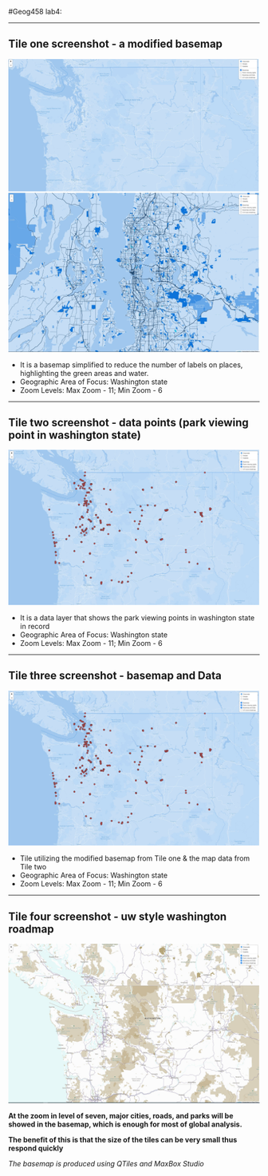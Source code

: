 #Geog458 lab4:
___

## Tile one screenshot - a modified basemap
![](/img/basemap.jpg)
![](/img/base1.jpg)

- It is a basemap simplified to reduce the number of labels on places, highlighting the green areas and water.
- Geographic Area of Focus: Washington state
- Zoom Levels: Max Zoom - 11; Min Zoom - 6
___
## Tile two screenshot - data points (park viewing point in washington state)
![](/img/basemapdata.jpg)

- It is a data layer that shows the park viewing points in washington state in record
- Geographic Area of Focus: Washington state
- Zoom Levels: Max Zoom - 11; Min Zoom - 6

___
## Tile three screenshot - basemap and Data
![](/img/basemapdata.jpg)

-  Tile utilizing the modified basemap from Tile one & the map data from Tile two
- Geographic Area of Focus: Washington state
- Zoom Levels: Max Zoom - 11; Min Zoom - 6
___
## Tile four screenshot - uw style washington roadmap
![](/img/uw.jpg)


**At the zoom in level of seven, major cities, roads, and parks will be showed in the basemap, which is enough for most of global analysis.**

**The benefit of this is that the size of the tiles can be very small thus respond quickly**

*The basemap is produced using QTiles and MaxBox Studio*
